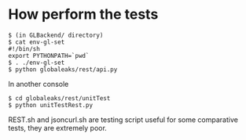 # How perform the tests

    $ (in GLBackend/ directory)
    $ cat env-gl-set 
    #!/bin/sh
    export PYTHONPATH=`pwd`
    $ . ./env-gl-set
    $ python globaleaks/rest/api.py


In another console

    $ cd globaleaks/rest/unitTest
    $ python unitTestRest.py


REST.sh and jsoncurl.sh are testing script useful for some comparative tests, they are extremely poor.
